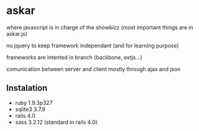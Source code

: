 askar
=========

where javascript is in charge of the showbizz (most important things are in askar.js)

no jquery to keep framework independant (and for learning purpose)

frameworks are intented in branch (backbone, extjs...)

comunication between server and client mostly through ajax and json

Instalation
-----------

* ruby 1.9.3p327
* sqlite3 3.7.9
* rails 4.0
* sass 3.2.12 (standard in rails 4.0)
